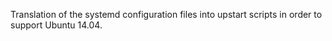Translation of the systemd configuration files into upstart scripts
in order to support Ubuntu 14.04.
